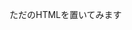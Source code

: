 <!DOCTYPE html>
<html lang="en">
<head>
	<meta charset="UTF-8">
	<title>試しに</title>
</head>
<body>
	<p>ただのHTMLを置いてみます</p>
</body>
</html>
